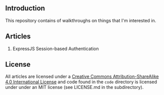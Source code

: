 ## Introduction

This repository contains of walkthroughs on things that I'm interested in.

## Articles

1. ExpressJS Session-based Authentication

## License

All articles are licensed under a
[Creative Commons Attribution-ShareAlike 4.0 International License](https://creativecommons.org/licenses/by-sa/4.0/) and
code found in the `code` directory is licensed under under an MIT license (see LICENSE.md in the subdirectory).
